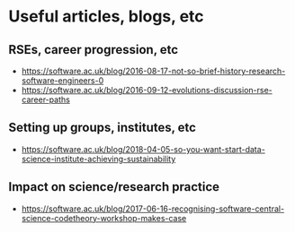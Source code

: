 # Useful articles, blogs, etc

## RSEs, career progression, etc

- https://software.ac.uk/blog/2016-08-17-not-so-brief-history-research-software-engineers-0
- https://software.ac.uk/blog/2016-09-12-evolutions-discussion-rse-career-paths

## Setting up groups, institutes, etc

- https://software.ac.uk/blog/2018-04-05-so-you-want-start-data-science-institute-achieving-sustainability

## Impact on science/research practice

- https://software.ac.uk/blog/2017-06-16-recognising-software-central-science-codetheory-workshop-makes-case
